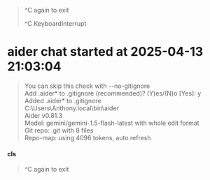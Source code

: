 >  
>  
> ^C again to exit  
>  
>  
> ^C KeyboardInterrupt  

# aider chat started at 2025-04-13 21:03:04

> You can skip this check with --no-gitignore  
> Add .aider* to .gitignore (recommended)? (Y)es/(N)o [Yes]: y  
> Added .aider* to .gitignore  
> C:\Users\Anthony\.local\bin\aider  
> Aider v0.81.3  
> Model: gemini/gemini-1.5-flash-latest with whole edit format  
> Git repo: .git with 8 files  
> Repo-map: using 4096 tokens, auto refresh  

#### cls  
>  
>  
> ^C again to exit  
